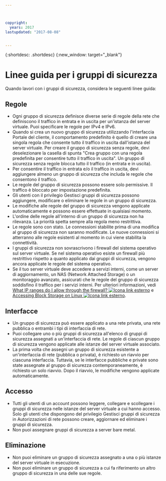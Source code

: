 ```yaml
---



copyright:
  years: 2017
lastupdated: "2017-08-08"


---
```


{:shortdesc: .shortdesc}
{:new_window: target="_blank"}

# Linee guida per i gruppi di sicurezza
Quando lavori con i gruppi di sicurezza, considera le seguenti linee guida:

## Regole

* Ogni gruppo di sicurezza definisce diverse serie di regole della rete che definiscono il traffico in entrata e in uscita per un'istanza del server virtuale. Puoi specificare le regole per IPv4 e IPv6.
* Quando si crea un nuovo gruppo di sicurezza utilizzando l'interfaccia Portale del cliente, il comportamento predefinito è quello di creare una singola regola che consente tutto il traffico in uscita dall'istanza del server virtuale. Per creare il gruppo di sicurezza senza regole, devi deselezionare la casella di spunta "Crea gruppo con una regola predefinita per consentire tutto il traffico in uscita". Un gruppo di sicurezza senza regole blocca tutto il traffico (in entrata e in uscita).
* Per consentire il traffico in entrata e/o il traffico in uscita, devi aggiungere almeno un gruppo di sicurezza che includa le regole che consentono il traffico. 
* Le regole del gruppo di sicurezza possono essere solo permissive. Il traffico è bloccato per impostazione predefinita.
* Gli utenti con il privilegio Gestisci gruppi di sicurezza possono aggiungere, modificare o eliminare le regole in un gruppo di sicurezza. 
* Le modifiche alle regole del gruppo di sicurezza vengono applicate automaticamente e possono essere effettuate in qualsiasi momento.
* L'ordine delle regole all'interno di un gruppo di sicurezza non ha rilevanza. La priorità spetta sempre alla regola meno restrittiva.
* Le regole sono con stato. Le connessioni stabilite prima di una modifica al gruppo di sicurezza non saranno modificate. Le nuove connessioni si atterranno alle regole esistenti al momento in cui viene stabilita la connettività.
* I gruppi di sicurezza non sovrascrivono i firewall del sistema operativo sul server virtuale. Se nel sistema operativo esiste un firewall più restrittivo rispetto a quanto applicato dai gruppi di sicurezza, vengono ancora applicate le regole del sistema operativo.
* Se il tuo server virtuale deve accedere a servizi interni, come un server di aggiornamento, un NAS (Network Attached Storage) o un monitoraggio avanzato, assicurati che le regole del gruppo di sicurezza soddisfino il traffico per i servizi interni. Per ulteriori informazioni, vedi [What IP ranges do I allow through the firewall? ![Icona link esterno](../../icons/launch-glyph.svg "Icona link esterno")](https://knowledgelayer.softlayer.com/faqs/6#154) e [Accessing Block Storage on Linux ![Icona link esterno](../../icons/launch-glyph.svg "Icona link esterno")](https://knowledgelayer.softlayer.com/procedure/block-storage-linux).

## Interfacce

* Un gruppo di sicurezza può essere applicato a una rete privata, una rete pubblica o entrambi i tipi di interfaccia di rete.
* Puoi collegare uno o più gruppi di sicurezza all'elenco di gruppi di sicurezza assegnati a un'interfaccia di rete. Le regole di ciascun gruppo di sicurezza vengono applicate alle istanze del server virtuale associato. 
* La prima volta che assegni un gruppo di sicurezza esistente a un'interfaccia di rete (pubblica o privata), è richiesto un riavvio per ciascuna interfaccia.  Tuttavia, se le interfacce pubbliche e private sono state assegnate al gruppo di sicurezza contemporaneamente, è richiesto un solo riavvio.  Dopo il riavvio, le modifiche vengono applicate automaticamente.

## Accesso
 
* Tutti gli utenti di un account possono leggere, collegare e scollegare i gruppi di sicurezza nelle istanze del server virtuale a cui hanno accesso. Solo gli utenti che dispongono del privilegio Gestisci gruppi di sicurezza in Autorizzazioni di rete possono creare, aggiornare ed eliminare i gruppi di sicurezza.
* Non puoi assegnare gruppi di sicurezza a server bare metal.

## Eliminazione

* Non puoi eliminare un gruppo di sicurezza assegnato a una o più istanze del server virtuale in esecuzione.
* Non puoi eliminare un gruppo di sicurezza a cui fa riferimento un altro gruppo di sicurezza in una delle sue regole. 
